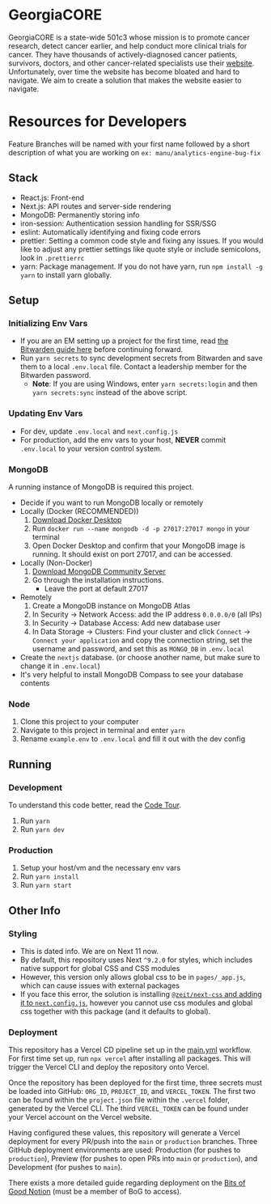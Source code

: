 # GeorgiaCORE

GeorgiaCORE is a state-wide 501c3 whose mission is to promote cancer research, detect cancer earlier, and help conduct more clinical trials for cancer. They have thousands of actively-diagnosed cancer patients, survivors, doctors, and other cancer-related specialists use their [website](https://www.georgiacancerinfo.org/). Unfortunately, over time the website has become bloated and hard to navigate. We aim to create a solution that makes the website easier to navigate.

# Resources for Developers
Feature Branches will be named with your first name followed by a short description of what you are working on
`ex: manu/analytics-engine-bug-fix`

## Stack

- React.js: Front-end
- Next.js: API routes and server-side rendering
- MongoDB: Permanently storing info
- iron-session: Authentication session handling for SSR/SSG
- eslint: Automatically identifying and fixing code errors
- prettier: Setting a common code style and fixing any issues. If you would like to adjust any prettier settings like quote style or include semicolons, look in `.prettierrc`
- yarn: Package management. If you do not have yarn, run `npm install -g yarn` to install yarn globally.

## Setup

### Initializing Env Vars

- If you are an EM setting up a project for the first time, read [the Bitwarden guide here](https://gtbitsofgood.notion.site/Secrets-Passwords-Bitwarden-74c4806a1f29485b8fb85ea29f273ab9) before continuing forward.
- Run `yarn secrets` to sync development secrets from Bitwarden and save them to a local `.env.local` file. Contact a leadership member for the Bitwarden password.
  - **Note**: If you are using Windows, enter `yarn secrets:login` and then `yarn secrets:sync` instead of the above script.

### Updating Env Vars

- For dev, update `.env.local` and `next.config.js`
- For production, add the env vars to your host, **NEVER** commit `.env.local` to your version control system.

### MongoDB

A running instance of MongoDB is required this project.

- Decide if you want to run MongoDB locally or remotely
- Locally (Docker (RECOMMENDED))
  1. [Download Docker Desktop](https://www.docker.com/products/docker-desktop)
  2. Run `docker run --name mongodb -d -p 27017:27017 mongo` in your terminal
  3. Open Docker Desktop and confirm that your MongoDB image is running. It should exist on port 27017, and can be accessed.
- Locally (Non-Docker)
  1. [Download MongoDB Community Server](https://www.mongodb.com/download-center/community)
  2. Go through the installation instructions.
     - Leave the port at default 27017
- Remotely
  1. Create a MongoDB instance on MongoDB Atlas
  2. In Security → Network Access: add the IP address `0.0.0.0/0` (all IPs)
  3. In Security → Database Access: Add new database user
  4. In Data Storage → Clusters: Find your cluster and click `Connect` → `Connect your application` and copy the connection string, set the username and password, and set this as `MONGO_DB` in `.env.local`
- Create the `nextjs` database. (or choose another name, but make sure to change it in `.env.local`)
- It's very helpful to install MongoDB Compass to see your database contents

### Node

1. Clone this project to your computer
2. Navigate to this project in terminal and enter `yarn`
3. Rename `example.env` to `.env.local` and fill it out with the dev config

## Running

### Development

To understand this code better, read the [Code Tour](/CODETOUR.md).

1. Run `yarn`
2. Run `yarn dev`

### Production

1. Setup your host/vm and the necessary env vars
2. Run `yarn install`
3. Run `yarn start`

## Other Info

### Styling

- This is dated info. We are on Next 11 now.
- By default, this repository uses Next `^9.2.0` for styles, which includes native support for global CSS and CSS modules
- However, this version only allows global css to be in `pages/_app.js`, which can cause issues with external packages
- If you face this error, the solution is installing [`@zeit/next-css` and adding it to `next.config.js`](https://github.com/zeit/next-plugins/tree/master/packages/next-css), however you cannot use css modules and global css together with this package (and it defaults to global).

### Deployment

This repository has a Vercel CD pipeline set up in the [main.yml](/.github/workflows/main.yml) workflow. For first time set up, run `npx vercel` after installing all packages. This will trigger the Vercel CLI and deploy the repository onto Vercel.

Once the repository has been deployed for the first time, three secrets must be loaded into GitHub: `ORG_ID`, `PROJECT_ID`, and `VERCEL_TOKEN`. The first two can be found within the `project.json` file within the `.vercel` folder, generated by the Vercel CLI. The third `VERCEL_TOKEN` can be found under your Vercel account on the Vercel website.

Having configured these values, this repository will generate a Vercel deployment for every PR/push into the `main` or `production` branches. Three GitHub deployment environments are used: Production (for pushes to `production`), Preview (for pushes to open PRs into `main` or `production`), and Development (for pushes to `main`).

There exists a more detailed guide regarding deployment on the [Bits of Good Notion](https://www.notion.so/gtbitsofgood/General-Deployment-Pointers-Vercel-763e769ef0074ff8b12c85c3d4809ba9) (must be a member of BoG to access).
